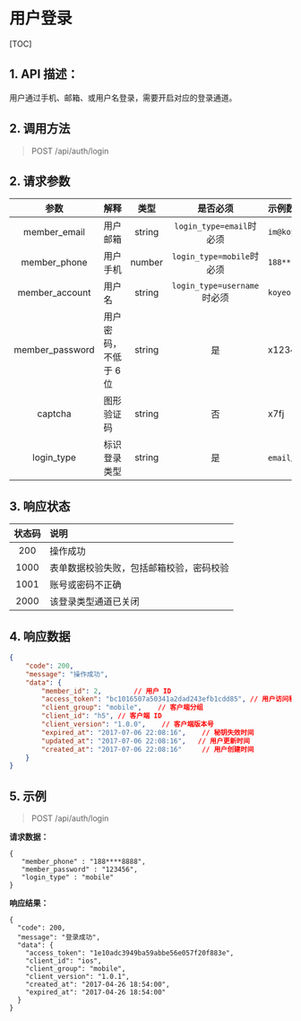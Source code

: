 # 用户登录

[TOC]

## 1. API 描述：

用户通过手机、邮箱、或用户名登录，需要开启对应的登录通道。

## 2. 调用方法

> POST /api/auth/login

## 2. 请求参数

参数 | 解释 | 类型 | 是否必须 | 示例数据
:---:|:---|:---:|:---:|:---
member_email | 用户邮箱 | string | `login_type=email`时必须 | `im@koyeo.io`
member_phone | 用户手机 | number | `login_type=mobile`时必须 | `188****8888`
member_account | 用户名 | string | `login_type=username`时必须 | `koyeo`
member_password | 用户密码，不低于 6 位 | string | 是 | x123456
captcha | 图形验证码 | string | 否 |  x7fj
login_type | 标识登录类型 | string | 是 | `email`/`mobile`/`username`

## 3. 响应状态

状态码 | 说明
:---:|:---
200 | 操作成功
1000 | 表单数据校验失败，包括邮箱校验，密码校验
1001 | 账号或密码不正确
2000 | 该登录类型通道已关闭

## 4. 响应数据

```json
{
    "code": 200,
    "message": "操作成功",
    "data": {
        "member_id": 2,        // 用户 ID
        "access_token": "bc1016507a50341a2dad243efb1cdd85", // 用户访问秘钥
        "client_group": "mobile",    // 客户端分组
        "client_id": "h5", // 客户端 ID
        "client_version": "1.0.0",    // 客户端版本号
        "expired_at": "2017-07-06 22:08:16",    // 秘钥失效时间
        "updated_at": "2017-07-06 22:08:16",   // 用户更新时间
        "created_at": "2017-07-06 22:08:16"     // 用户创建时间
    }
}
```

## 5. 示例

> POST /api/auth/login

**请求数据：**

```josn
{
   "member_phone" : "188****8888",
   "member_password" : "123456",
   "login_type" : "mobile"
}
```

**响应结果：**

```josn
{
  "code": 200,
  "message": "登录成功",
  "data": {
    "access_token": "1e10adc3949ba59abbe56e057f20f883e",
    "client_id": "ios",
    "client_group": "mobile",
    "client_version": "1.0.1",
    "created_at": "2017-04-26 18:54:00",
    "expired_at": "2017-04-26 18:54:00"
  }
}
```